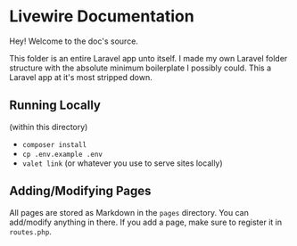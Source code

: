 # Livewire Documentation

Hey! Welcome to the doc's source.

This folder is an entire Laravel app unto itself. I made my own Laravel folder structure with the absolute minimum boilerplate I possibly could. This a Laravel app at it's most stripped down.

## Running Locally
(within this directory)

* `composer install`
* `cp .env.example .env`
* `valet link` (or whatever you use to serve sites locally)

## Adding/Modifying Pages

All pages are stored as Markdown in the `pages` directory. You can add/modify anything in  there. If you add a page, make sure to register it in `routes.php`.
